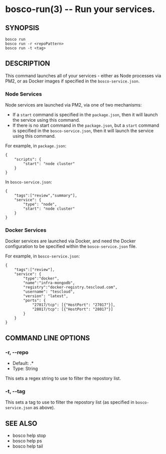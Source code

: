 bosco-run(3) -- Run your services.
==============================================

## SYNOPSIS

    bosco run
    bosco run -r <repoPattern>
    bosco run -t <tag>

## DESCRIPTION

This command launches all of your services - either as Node processes via PM2, or as Docker images if specified in the `bosco-service.json`.

### Node Services

Node services are launched via PM2, via one of two mechanisms:

* If a `start` command is specified in the `package.json`, then it will launch the service using this command.
* If there is no start command in the `package.json`, but a `start` command is specified in the `bosco-service.json`, then it will launch the service using this command.

For example, in `package.json`:

    {
        "scripts": {
            "start": "node cluster"
        }
    }

In `bosco-service.json`:

    {
        "tags":["review","summary"],
        "service": {
            "type": "node",
            "start": "node cluster"
        }
    }

### Docker Services

Docker services are launched via Docker, and need the Docker configuration to be specified within the `bosco-service.json` file.

For example, in `bosco-service.json`:

    {
        "tags":["review"],
        "service": {
            "type":"docker",
            "name":"infra-mongodb",
            "registry":"docker-registry.tescloud.com",
            "username": "tescloud",
            "version": "latest",
            "ports": {
                "27017/tcp": [{"HostPort": "27017"}],
                "28017/tcp": [{"HostPort": "28017"}]
            }
        }
    }


## COMMAND LINE OPTIONS

### -r, --repo

* Default: .*
* Type: String

This sets a regex string to use to filter the repostory list.

### -t, --tag

This sets a tag to use to filter the repostory list (as specified in `bosco-service.json` as above).

## SEE ALSO

* bosco help stop
* bosco help ps
* bosco help tail